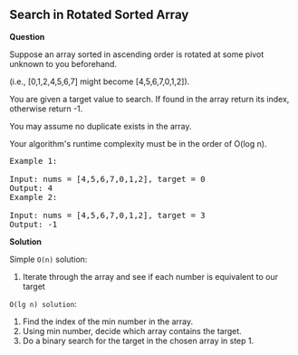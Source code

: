 <h2>Search in Rotated Sorted Array</h2>

**Question**

Suppose an array sorted in ascending order is rotated at some pivot unknown to you beforehand.

(i.e., [0,1,2,4,5,6,7] might become [4,5,6,7,0,1,2]).

You are given a target value to search. If found in the array return its index, otherwise return -1.

You may assume no duplicate exists in the array.

Your algorithm's runtime complexity must be in the order of O(log n).

<pre>
Example 1:

Input: nums = [4,5,6,7,0,1,2], target = 0
Output: 4
Example 2:

Input: nums = [4,5,6,7,0,1,2], target = 3
Output: -1
</pre>

**Solution**

Simple ```O(n)``` solution:

1) Iterate through the array and see if each number is equivalent to our target

```O(lg n) solution```:

1) Find the index of the min number in the array.
2) Using min number, decide which array contains the target.
3) Do a binary search for the target in the chosen array in step 1.

